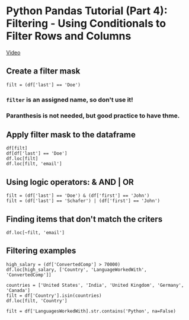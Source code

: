 # Python Pandas Tutorial (Part 4): Filtering - Using Conditionals to Filter Rows and Columns
[Video](https://www.youtube.com/watch?v=Lw2rlcxScZY)

## Create a filter mask
    filt = (df['last'] == 'Doe')
    
### `filter` is an assigned name, so don't use it!
### Paranthesis is not needed, but good practice to have thme. 

## Apply filter mask to the dataframe
    df[filt]
    df[df['last'] == 'Doe']
    df.loc[filt]
    df.loc[filt, 'email']
    
## Using logic operators: & AND | OR
    filt = (df['last'] == 'Doe') & (df['first'] == 'John')
    filt = (df['last'] == 'Schafer') | (df['first'] == 'John')
    
## Finding items that don't match the criters
    df.loc[~filt, 'email']
    
## Filtering examples
    high_salary = (df['ConvertedComp'] > 70000)
    df.loc[high_salary, ['Country', 'LanguageWorkedWith', 'ConvertedComp']]
    
    countries = ['United States', 'India', 'United Kingdom', 'Germany', 'Canada']
    filt = df['Country'].isin(countries)
    df.loc[filt, 'Country']
    
    filt = df['LanguagesWorkedWith].str.contains('Python', na=False)
